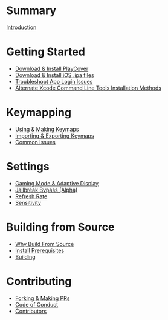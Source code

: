 # Summary

[Introduction](./Introduction.md)

# Getting Started

-   [Download & Install PlayCover](./getting_started/download_playcover.md)
-   [Download & Install iOS .ipa files](./getting_started/download_ipa.md)
-   [Troubleshoot App Login Issues](./getting_started/troubleshoot_login.md)
-   [Alternate Xcode Command Line Tools Installation Methods](./getting_started/alt_xcode_cli_install.md)

# Keymapping

-   [Using & Making Keymaps](./keymapping/using_making_keymaps.md)
-   [Importing & Exporting Keymaps](./keymapping/import_export_keymaps.md)
-   [Common Issues](./keymapping/common_issues.md)

# Settings

-   [Gaming Mode & Adaptive Display]()
-   [Jailbreak Bypass (Alpha)]()
-   [Refresh Rate]()
-   [Sensitivity]()

# Building from Source

-   [Why Build From Source](building_from_source/why_build.md)
-   [Install Prerequisites](./building_from_source/install_prerequisites.md)
-   [Building](./building_from_source/building.md)

# Contributing

-   [Forking & Making PRs]()
-   [Code of Conduct](./contributing/code_of_conduct.md)
-   [Contributors](./contributors.md)
